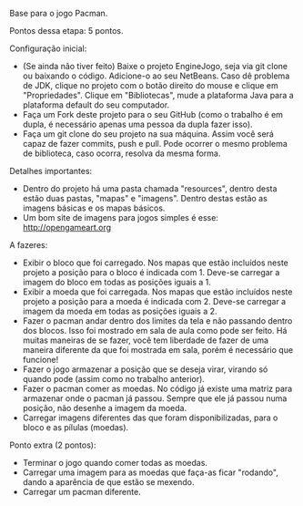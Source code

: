 Base para o jogo Pacman.

Pontos dessa etapa: 5 pontos.

Configuração inicial:
- (Se ainda não tiver feito) Baixe o projeto EngineJogo, seja via git clone ou baixando o código. Adicione-o ao seu NetBeans.
Caso dê problema de JDK, clique no projeto com o botão direito do mouse e clique em "Propriedades". Clique em "Bibliotecas",
mude a plataforma Java para a plataforma default do seu computador.
- Faça um Fork deste projeto para o seu GitHub (como o trabalho é em dupla, é necessário apenas uma pessoa da dupla fazer 
isso). 
- Faça um git clone do seu projeto na sua máquina. Assim você será capaz de fazer commits, push e pull. Pode ocorrer o mesmo
problema de biblioteca, caso ocorra, resolva da mesma forma.

Detalhes importantes:
- Dentro do projeto há uma pasta chamada "resources", dentro desta estão duas pastas, "mapas" e "imagens". Dentro destas
estão as imagens básicas e os mapas básicos.
- Um bom site de imagens para jogos simples é esse: http://opengameart.org

A fazeres:
- Exibir o bloco que foi carregado. Nos mapas que estão incluídos neste projeto a posição para o bloco é indicada com 1.
Deve-se carregar a imagem do bloco em todas as posições iguais a 1.
- Exibir a moeda que foi carregada. Nos mapas que estão incluídos neste projeto a posição para a moeda é indicada com 2.
Deve-se carregar a imagem da moeda em todas as posições iguais a 2.
- Fazer o pacman andar dentro dos limites da tela e não passando dentro dos blocos. Isso foi mostrado em sala de aula como
pode ser feito. Há muitas maneiras de se fazer, você tem liberdade de fazer de uma maneira diferente da que foi mostrada
em sala, porém é necessário que funcione!
- Fazer o jogo armazenar a posição que se deseja virar, virando só quando pode (assim como no trabalho anterior).
- Fazer o pacman comer as moedas. No código já existe uma matriz para armazenar onde o pacman já passou. Sempre que ele já
passou numa posição, não desenhe a imagem da moeda.
- Carregar imagens diferentes das que foram disponibilizadas, para o bloco e as pílulas (moedas).

Ponto extra (2 pontos):
- Terminar o jogo quando comer todas as moedas.
- Carregar uma imagem para as moedas que faça-as ficar "rodando", dando a aparência de que estão se mexendo.
- Carregar um pacman diferente.

